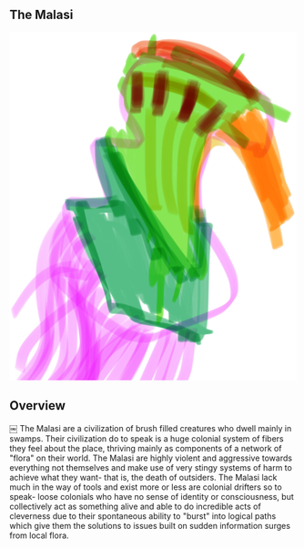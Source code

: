 ## The Malasi

![Brush Boys](/Stellar_Abyss_Setting_Bible/Photo_Directory/Malasi.JPG "Brush Boys")

## Overview
￼
The Malasi are a civilization of brush filled creatures who dwell mainly in swamps.  Their civilization do to speak is a huge colonial system of fibers they feel about the place, thriving mainly as components of a network of "flora" on their world.  The Malasi are highly violent and aggressive towards everything not themselves and make use of very stingy systems of harm to achieve what they want- that is, the death of outsiders.  The Malasi lack much in the way of tools and exist more or less are colonial drifters so to speak- loose colonials who have no sense of identity or consciousness, but collectively act as something alive and able to do incredible acts of cleverness due to their spontaneous ability to "burst" into logical paths which give them the solutions to issues built on sudden information surges from local flora.  
